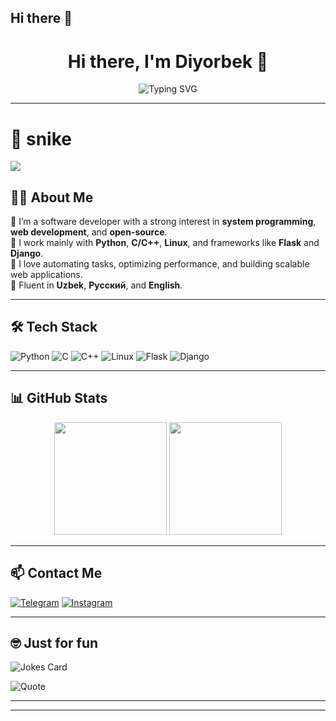 ## Hi there 👋
<h1 align="center">Hi there, I'm Diyorbek 👋</h1>

<p align="center">
  <img src="https://readme-typing-svg.demolab.com?font=Fira+Code&weight=500&pause=1000&center=true&width=435&lines=Software+Engineer;Python%2C+C%2C+C%2B%2B+Developer;Flask+%7C+Django+%7C+Linux+Enthusiast" alt="Typing SVG" />
</p>

---
# 🐍 snike 

<a href=#><img src="snike.svg"></a>
## 🧑‍💻 About Me

🔹 I’m a software developer with a strong interest in **system programming**, **web development**, and **open-source**.  
🔹 I work mainly with **Python**, **C/C++**, **Linux**, and frameworks like **Flask** and **Django**.  
🔹 I love automating tasks, optimizing performance, and building scalable web applications.  
🔹 Fluent in **Uzbek**, **Русский**, and **English**.

---

## 🛠️ Tech Stack

![Python](https://img.shields.io/badge/Python-3670A0?style=for-the-badge&logo=python&logoColor=white)
![C](https://img.shields.io/badge/C-00599C?style=for-the-badge&logo=c&logoColor=white)
![C++](https://img.shields.io/badge/C%2B%2B-00599C?style=for-the-badge&logo=c%2B%2B&logoColor=white)
![Linux](https://img.shields.io/badge/Linux-FCC624?style=for-the-badge&logo=linux&logoColor=black)
![Flask](https://img.shields.io/badge/Flask-000000?style=for-the-badge&logo=flask&logoColor=white)
![Django](https://img.shields.io/badge/Django-092E20?style=for-the-badge&logo=django&logoColor=white)

---

## 📊 GitHub Stats

<p align="center">
  <img src="https://github-readme-stats.vercel.app/api?username=diyorbek6875&show_icons=true&theme=tokyonight" height="180" />
  <img src="https://github-readme-stats.vercel.app/api/top-langs/?username=diyorbek6875&layout=compact&theme=tokyonight" height="180" />
</p>

---

## 📫 Contact Me

[![Telegram](https://img.shields.io/badge/Telegram-2CA5E0?style=for-the-badge&logo=telegram&logoColor=white)](https://t.me/@abdusalomovdiyorbek)
[![Instagram](https://img.shields.io/badge/Instagram-E4405F?style=for-the-badge&logo=instagram&logoColor=white)](https://instagram.com/abdusalomovdiyorbek6875)

---

## 🤓 Just for fun

<!-- Hazil kartasi -->
![Jokes Card](https://readme-jokes.vercel.app/api?theme=tokyonight)

<!-- Tasodifiy iqtibos -->
![Quote](https://quotes-github-readme.vercel.app/api?type=horizontal&theme=tokyonight)




---

---

<!-- Fun element (optional) -->
<!--
![Jokes Card](https://readme-jokes.vercel.app/api?theme=default)
-->



<!--
**diyorbek6875/diyorbek6875** is a ✨ _special_ ✨ repository because its `README.md` (this file) appears on your GitHub profile.

Here are some ideas to get you started:

- 🔭 I’m currently working on ...
- 🌱 I’m currently learning ...
- 👯 I’m looking to collaborate on ...
- 🤔 I’m looking for help with ...
- 💬 Ask me about ...
- 📫 How to reach me: ...
- 😄 Pronouns: ...
- ⚡ Fun fact: ...
-->
